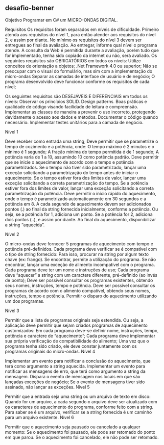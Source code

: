 ## desafio-benner

Objetivo
Programar em C# um MICRO-ONDAS DIGITAL.

Requisitos 
Os requisitos foram separados em níveis de dificuldade. Primeiro atenda aos requisitos do nível 1, para então atender aos requisitos do nível 2, e assim por diante. No mínimo os requisitos do nível 3 devem ser entregues ao final da avaliação. Ao entregar, informe qual nível o programa atende. A consulta da Web é permitida durante a avaliação, porém tudo que for implementado, tenha sido copiado da internet ou não, será avaliado.
Os seguintes requisitos são OBRIGATÓRIOS em todos os níveis:
Utilize conceitos de orientação a objetos;
.Net Framework 4.0 ou superior;
Não se preocupar com o visual do formulário, mas sim com a implementação do micro-ondas 
Separar as camadas de interface de usuário e de negócio;
O programa desenvolvido deve funcionar conforme os requisitos de cada nível;

Os seguintes requisitos são DESEJÁVEIS E DIFERENCIAIS em todos os níveis:
Observar os princípios SOLID.
Design patterns.
Boas práticas e qualidade de código visando facilidade de leitura e compreensão.
Implementar as classes de maneira a prevenir o uso incorreto, protegendo devidamente o acesso aos dados e métodos.
Documentar o código quando necessário.
Implementar testes unitários para a camada de negócio.

Nível 1

Deve receber como entrada uma string;
Deve permitir que se parametrize o tempo de cozimento e a potência, onde:
O tempo máximo é 2 minutos e o mínimo é 1 segundo;
A fração mínima do tempo permitida é de 1 segundo;
A potência varia de 1 a 10, assumindo 10 como potência padrão.
Deve permitir que se inicie o aquecimento de acordo com o tempo e potência parametrizados.
Se o tempo não tiver sido parametrizado, lançar uma exceção solicitando a parametrização do tempo antes de iniciar o aquecimento.
Se o tempo estiver fora dos limites de valor, lançar uma exceção solicitando a correta parametrização do tempo.
Se a potência estiver fora dos limites de valor, lançar uma exceção solicitando a correta parametrização da potência.
Deve permitir o início rápido do aquecimento, onde o tempo é parametrizado automaticamente em 30 segundos e a potência em 8.
A cada segundo de aquecimento devem ser adicionados pontos (.) ao final da string fornecida inicialmente, conforme a potência. Ou seja, se a potência for 1, adiciona um ponto. Se a potência for 2, adiciona dois pontos (..), e assim por diante.
Ao final do aquecimento, disponibilizar a string “aquecida”.

Nível 2

O micro-ondas deve fornecer 5 programas de aquecimento com tempo e potência pré-definidos. 
Cada programa deve verificar se é compatível com o tipo de string fornecido:
Para isso, procurar na string por algum texto chave (ex: frango). Se encontrar, permite a utilização do programa. Se não encontrar, lançar uma exceção de alimento incompatível com o programa.
Cada programa deve ter um nome e instruções de uso;
Cada programa deve “aquecer” a string com um caractere diferente, pré-definido (ao invés de ponto);
Deve ser possível consultar os programas existentes, obtendo seus nomes, instruções, tempo e potência. 
Deve ser possível consultar os programas de acordo com o alimento compatível, obtendo seus nomes, instruções, tempo e potência.
Permitir o disparo do aquecimento utilizando um dos programas.

Nível 3

Permitir que a lista de programas originais seja estendida. Ou seja, a aplicação deve permitir que sejam criados programas de aquecimento customizados:
Em cada programa deve-se definir nome, instruções, tempo, potência e caractere de “aquecimento”;
Cada programa deve implementar sua própria verificação de compatibilidade do alimento;
Uma vez que o programa tenha sido criado, ele deve constar juntamente com os programas originais do micro-ondas.
Nível 4

Implementar um evento para notificar a conclusão do aquecimento, que terá como argumento a string aquecida.
Implementar um evento para notificar as mensagens de erro, que terá como argumento a string da mensagem.
Dispara o evento de mensagem nos locais em que são lançadas exceções de negócio;
Se o evento de mensagens tiver sido assinado, não lançar as exceções.
Nível 5

Permitir que a entrada seja uma string ou um arquivo de texto em disco:
Quando for um arquivo, a cada segundo o arquivo deve ser atualizado com os caracteres de aquecimento do programa, conforme feito com a string.
Para saber se é um arquivo, verificar se a string fornecida é um caminho para um arquivo existente.
Nível 6

Permitir que o aquecimento seja pausado ou cancelado a qualquer momento:
Se o aquecimento foi pausado, ele pode ser retomado do ponto em que parou.
Se o aquecimento foi cancelado, ele não pode ser retomado.

